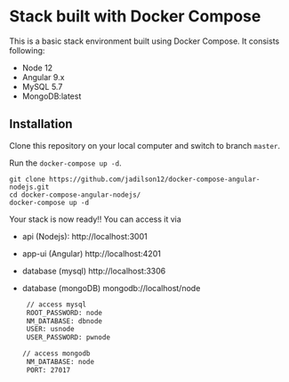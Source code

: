 # Stack built with Docker Compose

This is a basic stack environment built using Docker Compose. It consists following:

* Node 12
* Angular 9.x
* MySQL 5.7
* MongoDB:latest

## Installation

Clone this repository on your local computer and switch to branch `master`.

Run the `docker-compose up -d`.

```
git clone https://github.com/jadilson12/docker-compose-angular-nodejs.git
cd docker-compose-angular-nodejs/
docker-compose up -d
```

Your  stack is now ready!! You can access it via

- api (Nodejs):          http://localhost:3001
- app-ui (Angular)    http://localhost:4201
- database (mysql)  http://localhost:3306
- database (mongoDB)  mongodb://localhost/node

  ```txt
   // access mysql
   ROOT_PASSWORD: node
   NM_DATABASE: dbnode
   USER: usnode
   USER_PASSWORD: pwnode

  // access mongodb
   NM_DATABASE: node
   PORT: 27017
  ```
